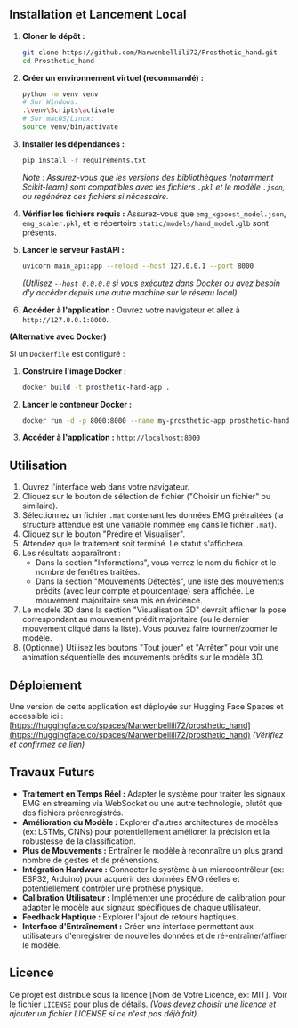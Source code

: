 
## Installation et Lancement Local

1.  **Cloner le dépôt :**
    ```bash
    git clone https://github.com/Marwenbellili72/Prosthetic_hand.git
    cd Prosthetic_hand
    ```

2.  **Créer un environnement virtuel (recommandé) :**
    ```bash
    python -m venv venv
    # Sur Windows:
    .\venv\Scripts\activate
    # Sur macOS/Linux:
    source venv/bin/activate
    ```

3.  **Installer les dépendances :**
    ```bash
    pip install -r requirements.txt
    ```
    *Note : Assurez-vous que les versions des bibliothèques (notamment Scikit-learn) sont compatibles avec les fichiers `.pkl` et le modèle `.json`, ou regénérez ces fichiers si nécessaire.*

4.  **Vérifier les fichiers requis :** Assurez-vous que `emg_xgboost_model.json`, `emg_scaler.pkl`, et le répertoire `static/models/hand_model.glb` sont présents.

5.  **Lancer le serveur FastAPI :**
    ```bash
    uvicorn main_api:app --reload --host 127.0.0.1 --port 8000
    ```
    *(Utilisez `--host 0.0.0.0` si vous exécutez dans Docker ou avez besoin d'y accéder depuis une autre machine sur le réseau local)*

6.  **Accéder à l'application :** Ouvrez votre navigateur et allez à `http://127.0.0.1:8000`.

**(Alternative avec Docker)**

Si un `Dockerfile` est configuré :

1.  **Construire l'image Docker :**
    ```bash
    docker build -t prosthetic-hand-app .
    ```
2.  **Lancer le conteneur Docker :**
    ```bash
    docker run -d -p 8000:8000 --name my-prosthetic-app prosthetic-hand-app
    ```
3.  **Accéder à l'application :** `http://localhost:8000`

## Utilisation

1.  Ouvrez l'interface web dans votre navigateur.
2.  Cliquez sur le bouton de sélection de fichier ("Choisir un fichier" ou similaire).
3.  Sélectionnez un fichier `.mat` contenant les données EMG prétraitées (la structure attendue est une variable nommée `emg` dans le fichier `.mat`).
4.  Cliquez sur le bouton "Prédire et Visualiser".
5.  Attendez que le traitement soit terminé. Le statut s'affichera.
6.  Les résultats apparaîtront :
    *   Dans la section "Informations", vous verrez le nom du fichier et le nombre de fenêtres traitées.
    *   Dans la section "Mouvements Détectés", une liste des mouvements prédits (avec leur compte et pourcentage) sera affichée. Le mouvement majoritaire sera mis en évidence.
7.  Le modèle 3D dans la section "Visualisation 3D" devrait afficher la pose correspondant au mouvement prédit majoritaire (ou le dernier mouvement cliqué dans la liste). Vous pouvez faire tourner/zoomer le modèle.
8.  (Optionnel) Utilisez les boutons "Tout jouer" et "Arrêter" pour voir une animation séquentielle des mouvements prédits sur le modèle 3D.

## Déploiement

Une version de cette application est déployée sur Hugging Face Spaces et accessible ici :
[https://huggingface.co/spaces/Marwenbellili72/prosthetic_hand](https://huggingface.co/spaces/Marwenbellili72/prosthetic_hand)
*(Vérifiez et confirmez ce lien)*

## Travaux Futurs

*   **Traitement en Temps Réel :** Adapter le système pour traiter les signaux EMG en streaming via WebSocket ou une autre technologie, plutôt que des fichiers préenregistrés.
*   **Amélioration du Modèle :** Explorer d'autres architectures de modèles (ex: LSTMs, CNNs) pour potentiellement améliorer la précision et la robustesse de la classification.
*   **Plus de Mouvements :** Entraîner le modèle à reconnaître un plus grand nombre de gestes et de préhensions.
*   **Intégration Hardware :** Connecter le système à un microcontrôleur (ex: ESP32, Arduino) pour acquérir des données EMG réelles et potentiellement contrôler une prothèse physique.
*   **Calibration Utilisateur :** Implémenter une procédure de calibration pour adapter le modèle aux signaux spécifiques de chaque utilisateur.
*   **Feedback Haptique :** Explorer l'ajout de retours haptiques.
*   **Interface d'Entraînement :** Créer une interface permettant aux utilisateurs d'enregistrer de nouvelles données et de ré-entraîner/affiner le modèle.

## Licence

Ce projet est distribué sous la licence [Nom de Votre Licence, ex: MIT]. Voir le fichier `LICENSE` pour plus de détails. *(Vous devez choisir une licence et ajouter un fichier LICENSE si ce n'est pas déjà fait).*

